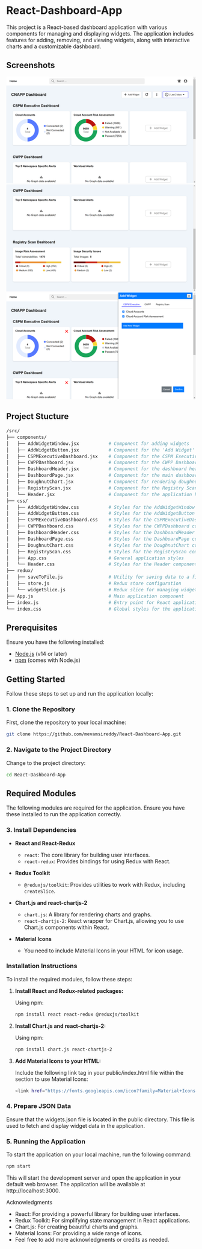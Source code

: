 # React-Dashboard-App
This project is a React-based dashboard application with various components for managing and displaying widgets. The application includes features for adding, removing, and viewing widgets, along with interactive charts and a customizable dashboard.

## Screenshots

![Screenshot 1](screenshots/Screenshot1.png)
![Screenshot 2](screenshots/Screenshot2.png)
![Screenshot 3](screenshots/Screenshot3.png)

## Project Stucture
```bash
/src/
├── components/
│   ├── AddWidgetWindow.jsx           # Component for adding widgets
│   ├── AddWidgetButton.jsx           # Component for the 'Add Widget' button
│   ├── CSPMExecutiveDashboard.jsx    # Component for the CSPM Executive Dashboard
│   ├── CWPPDashboard.jsx             # Component for the CWPP Dashboard
│   ├── DashboardHeader.jsx           # Component for the dashboard header
│   ├── DashboardPage.jsx             # Component for the main dashboard page
│   ├── DoughnutChart.jsx             # Component for rendering doughnut charts
│   ├── RegistryScan.jsx              # Component for the Registry Scan dashboard
│   └── Header.jsx                    # Component for the application header
├── css/
│   ├── AddWidgetWindow.css           # Styles for the AddWidgetWindow component
│   ├── AddWidgetButton.css           # Styles for the AddWidgetButton component
│   ├── CSPMExecutiveDashboard.css    # Styles for the CSPMExecutiveDashboard component
│   ├── CWPPDashboard.css             # Styles for the CWPPDashboard component
│   ├── DashboardHeader.css           # Styles for the DashboardHeader component
│   ├── DashboardPage.css             # Styles for the DashboardPage component
│   ├── DoughnutChart.css             # Styles for the DoughnutChart component
│   ├── RegistryScan.css              # Styles for the RegistryScan component
│   ├── App.css                       # General application styles
│   └── Header.css                    # Styles for the Header component
├── redux/
│   ├── saveToFile.js                 # Utility for saving data to a file
│   ├── store.js                      # Redux store configuration
│   └── widgetSlice.js                # Redux slice for managing widgets
├── App.js                            # Main application component
├── index.js                          # Entry point for React application
└── index.css                         # Global styles for the application
```
## Prerequisites

Ensure you have the following installed:
- [Node.js](https://nodejs.org/) (v14 or later)
- [npm](https://www.npmjs.com/) (comes with Node.js)

## Getting Started

Follow these steps to set up and run the application locally:


### 1. Clone the Repository

First, clone the repository to your local machine:
```bash
git clone https://github.com/mevamsireddy/React-Dashboard-App.git
```
### 2. Navigate to the Project Directory
Change to the project directory:
```bash
cd React-Dashboard-App
```
## Required Modules

The following modules are required for the application. Ensure you have these installed to run the application correctly.

### 3. Install Dependencies

- **React and React-Redux**
  - `react`: The core library for building user interfaces.
  - `react-redux`: Provides bindings for using Redux with React.

- **Redux Toolkit**
  - `@reduxjs/toolkit`: Provides utilities to work with Redux, including `createSlice`.

- **Chart.js and react-chartjs-2**
  - `chart.js`: A library for rendering charts and graphs.
  - `react-chartjs-2`: React wrapper for Chart.js, allowing you to use Chart.js components within React.

- **Material Icons**
  - You need to include Material Icons in your HTML for icon usage.

### Installation Instructions

To install the required modules, follow these steps:

1. **Install React and Redux-related packages:**

   Using npm:

   ```bash
   npm install react react-redux @reduxjs/toolkit

2. **Install Chart.js and react-chartjs-2:**

   Using npm:

   ```bash
   npm install chart.js react-chartjs-2

3. **Add Material Icons to your HTML:**

   Include the following link tag in your public/index.html file within the <head> section to use Material Icons:

   ```bash
   <link href="https://fonts.googleapis.com/icon?family=Material+Icons" rel="stylesheet">

### 4. Prepare JSON Data
Ensure that the widgets.json file is located in the public directory. This file is used to fetch and display widget data in the application.

### 5. Running the Application
To start the application on your local machine, run the following command:
```bash
npm start
```
This will start the development server and open the application in your default web browser. The application will be available at http://localhost:3000.

Acknowledgments
- React: For providing a powerful library for building user interfaces.
- Redux Toolkit: For simplifying state management in React applications.
- Chart.js: For creating beautiful charts and graphs.
- Material Icons: For providing a wide range of icons.
- Feel free to add more acknowledgments or credits as needed.